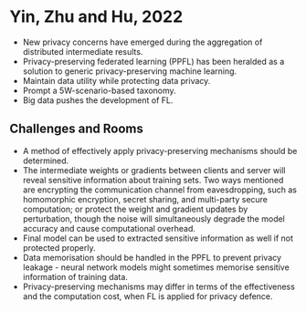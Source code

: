 # Yin, Zhu and Hu, 2022

* New privacy concerns have emerged during the aggregation of distributed intermediate results. 
* Privacy-preserving federated learning (PPFL) has been heralded as a solution to generic privacy-preserving machine learning.
* Maintain data utility while protecting data privacy.
* Prompt a 5W-scenario-based taxonomy.
* Big data pushes the development of FL.

## Challenges and Rooms

* A method of effectively apply privacy-preserving mechanisms should be determined.
* The intermediate weights or gradients between clients and server will reveal sensitive information about training sets. Two ways mentioned are encrypting the communication channel from eavesdropping, such as homomorphic encryption, secret sharing, and multi-party secure computation; or protect the weight and gradient updates by perturbation, though the noise will simultaneously degrade the model accuracy and cause computational overhead.
* Final model can be used to extracted sensitive information as well if not protected properly.
* Data memorisation should be handled in the PPFL to prevent privacy leakage - neural network models might sometimes memorise sensitive information of training data.
* Privacy-preserving mechanisms may differ in terms of the effectiveness and the computation cost, when FL is applied for privacy defence.
